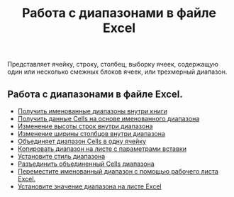 ﻿---
title: Работа с диапазонами в файле Excel
second_title: Aspose.Cells Cloud Documen
linktitle: Позвонил
type: docs
url: /ru/ranges/
aliases: [/working-with-ranges/]
keywords: Working with ranges on an Excel fil
description: Как работать с диапазонами в файле Excel с помощью Aspose.Cells Cloud REST API. SDK поддерживает различные языки разработки. К ним относятся Android, C#, Go, Java, NodeJS, Perl, PHP, Python, Ruby и Swift.
weight: 100
kwords: Excel, Office Облако, REST API, Электронная таблица, PDF, CSV, Json, Markdwon, Работа с диапазонами в файле Excel
---
Представляет ячейку, строку, столбец, выборку ячеек, содержащую один или несколько смежных блоков ячеек, или трехмерный диапазон.

## Работа с диапазонами в файле Excel.

- [Получить именованные диапазоны внутри книги](/cells/ru/get-named-ranges-inside-the-workbook/)
- [Получить данные Cells на основе именованного диапазона](/cells/ru/get-cells-data-based-on-named-range/)
- [Изменение высоты строк внутри диапазона](/cells/ru/cells/change-heights-of-rows-inside-the-range/)
- [Изменение ширины столбцов внутри диапазона](/cells/ru/change-widths-of-columns-inside-the-range/)
- [Объединяет диапазон Cells в одну ячейку](/cells/ru/combines-a-range-of-cells-into-a-single-cell/)
- [Копировать диапазон на листе с параметрами вставки](/cells/ru/copy-range-in-a-worksheet-with-paste-options/)
- [Установите стиль диапазона](/cells/ru/set-the-style-of-the-range/)
- [Разъединить объединенный Cells диапазона](/cells/ru/unmerge-merged-cells-of-the-range/)
- [Переместите именованный диапазон с помощью рабочего листа Excel.](/cells/ru/move-a-named-ranged-with-a-excel-worksheet/)
- [Установите значение диапазона на листе Excel](/cells/ru/ranges/set-value/)
